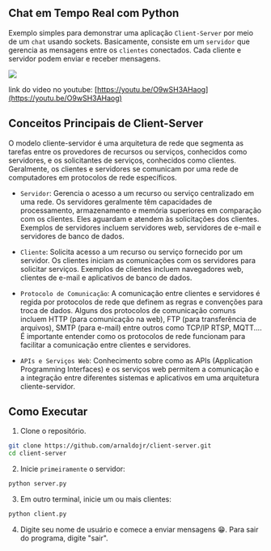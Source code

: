 ## Chat em Tempo Real com Python

Exemplo simples para demonstrar uma aplicação `Client-Server` por meio de um `chat` usando sockets. Basicamente, consiste em um `servidor` que gerencia as mensagens entre os `clientes` conectados. Cada cliente e servidor podem enviar e receber mensagens.

![](client-server.gif)

link do video no youtube: [https://youtu.be/O9wSH3AHaog](https://youtu.be/O9wSH3AHaog)

## Conceitos Principais de Client-Server

O modelo cliente-servidor é uma arquitetura de rede que segmenta as tarefas entre os provedores de recursos ou serviços, conhecidos como servidores, e os solicitantes de serviços, conhecidos como clientes. Geralmente, os clientes e servidores se comunicam por uma rede de computadores em protocolos de rede específicos.

- `Servidor`: Gerencia o acesso a um recurso ou serviço centralizado em uma rede. Os servidores geralmente têm capacidades de processamento, armazenamento e memória superiores em comparação com os clientes. Eles aguardam e atendem às solicitações dos clientes. Exemplos de servidores incluem servidores web, servidores de e-mail e servidores de banco de dados.

- `Cliente`: Solicita acesso a um recurso ou serviço fornecido por um servidor. Os clientes iniciam as comunicações com os servidores para solicitar serviços. Exemplos de clientes incluem navegadores web, clientes de e-mail e aplicativos de banco de dados.

- `Protocolo de Comunicação`: A comunicação entre clientes e servidores é regida por protocolos de rede que definem as regras e convenções para troca de dados. Alguns dos protocolos de comunicação comuns incluem HTTP (para comunicação na web), FTP (para transferência de arquivos), SMTP (para e-mail) entre outros como TCP/IP RTSP, MQTT.... É importante entender como os protocolos de rede funcionam para facilitar a comunicação entre clientes e servidores.

- `APIs e Serviços Web`: Conhecimento sobre como as APIs (Application Programming Interfaces) e os serviços web permitem a comunicação e a integração entre diferentes sistemas e aplicativos em uma arquitetura cliente-servidor.

## Como Executar

1. Clone o repositório.

```bash
git clone https://github.com/arnaldojr/client-server.git
cd client-server
```

2. Inicie `primeiramente` o servidor:

```bash
python server.py
```

3. Em outro terminal, inicie um ou mais clientes:

```bash
python client.py
```

4. Digite seu nome de usuário e comece a enviar mensagens 😁. Para sair do programa, digite "sair".

